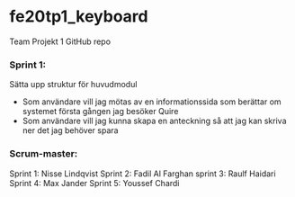 # fe20tp1_keyboard
Team Projekt 1 GitHub repo


### Sprint 1:
Sätta upp struktur för huvudmodul

- Som användare vill jag mötas av en informationssida som berättar om systemet första gången jag besöker Quire
- Som användare vill jag kunna skapa en anteckning så att jag kan skriva ner det jag behöver spara

### Scrum-master:
Sprint 1: Nisse Lindqvist
Sprint 2: Fadil Al Farghan
sprint 3: Raulf Haidari
Sprint 4: Max Jander
Sprint 5: Youssef Chardi

